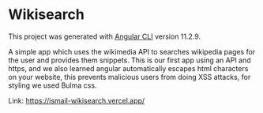 # Wikisearch

This project was generated with [Angular CLI](https://github.com/angular/angular-cli) version 11.2.9.

A simple app which uses the wikimedia API to searches wikipedia pages for the user and provides them snippets.
This is our first app using an API and https, and we also learned angular automatically escapes html characters on your website,
this prevents malicious users from doing XSS attacks, for styling we used Bulma css.

Link: https://ismail-wikisearch.vercel.app/

